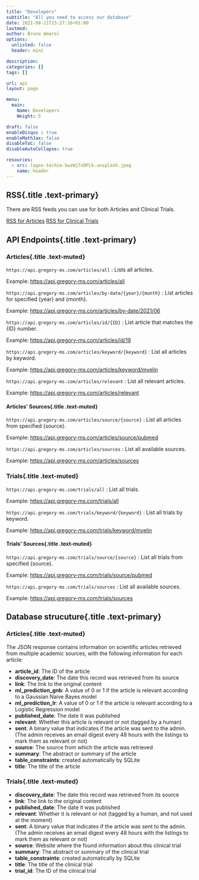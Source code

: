 ```yaml
---
title: "Developers"
subtitle: "All you need to access our database"
date: 2021-08-11T15:27:16+01:00
lastmod: 
author: Bruno Amaral
options:
  unlisted: false
  header: mini

description: 
categories: []
tags: []

url: api
layout: page

menu:
  main:
    Name: Developers
    Weight: 5

draft: false
enableDisqus : true
enableMathJax: false
disableToC: false
disableAutoCollapse: true

resources:
  - src: lagos-techie-kwzWjTnDPLk-unsplash.jpeg
    name: header
---
```


<div class="col-md-6 mx-auto">

## RSS{.title .text-primary}

There are RSS feeds you can use for both Articles and Clinical Trials.

<a class="btn btn-outline-primary" href="/articles/index.xml"><i class="fas fa-rss"></i> RSS for Articles</a> <a class="btn btn-outline-primary" href="/trials/index.xml"><i class="fas fa-rss"></i> RSS for Clinical Trials</a>


## API Endpoints{.title .text-primary}


### Articles{.title .text-muted}

`https://api.gregory-ms.com/articles/all` : Lists all articles.

Example: <a href="https://api.gregory-ms.com/articles/all">https://api.gregory-ms.com/articles/all</a>

`https://api.gregory-ms.com/articles/by-date/{year}/{month}` : List articles for specified {year} and {month}. 

Example: <a href="https://api.gregory-ms.com/articles/by-date/2021/06">https://api.gregory-ms.com/articles/by-date/2021/06</a>

`https://api.gregory-ms.com/articles/id/{ID}` : List article that matches the {ID} number.

Example: <a href="https://api.gregory-ms.com/articles/id/19">https://api.gregory-ms.com/articles/id/19</a>

`https://api.gregory-ms.com/articles/keyword/{keyword}` : List all articles by keyword.

Example: <a href="https://api.gregory-ms.com/articles/keyword/myelin">https://api.gregory-ms.com/articles/keyword/myelin</a>

`https://api.gregory-ms.com/articles/relevant` : List all relevant articles.

Example: <a href="https://api.gregory-ms.com/articles/relevant">https://api.gregory-ms.com/articles/relevant</a>


#### Articles' Sources{.title .text-muted}

`https://api.gregory-ms.com/articles/source/{source}` : List all articles from specified {source}.

Example: <a href="https://api.gregory-ms.com/articles/source/pubmed">https://api.gregory-ms.com/articles/source/pubmed</a>

`https://api.gregory-ms.com/articles/sources` : List all available sources.

Example: <a href="https://api.gregory-ms.com/articles/sources">https://api.gregory-ms.com/articles/sources</a>

### Trials{.title .text-muted}

`https://api.gregory-ms.com/trials/all` : List all trials.

Example: <a href="https://api.gregory-ms.com/trials/all">https://api.gregory-ms.com/trials/all</a>

`https://api.gregory-ms.com/trials/keyword/{keyword}` : List all trials by keyword.

Example: <a href="https://api.gregory-ms.com/trials/keyword/myelin">https://api.gregory-ms.com/trials/keyword/myelin</a>

#### Trials' Sources{.title .text-muted}

`https://api.gregory-ms.com/trials/source/{source}` : List all trials from specified {source}.

Example: <a href="https://api.gregory-ms.com/trials/source/pubmed">https://api.gregory-ms.com/trials/source/pubmed</a>

`https://api.gregory-ms.com/trials/sources` : List all available sources.

Example: <a href="https://api.gregory-ms.com/trials/sources">https://api.gregory-ms.com/trials/sources</a>


## Database strucuture{.title .text-primary}

### Articles{.title .text-muted}

The JSON response contains information on scientific articles retrieved from multiple academic sources, with the following information for each article:

- **article_id**: The ID of the article
- **discovery_date**: The date this record was retrieved from its source
- **link**: The link to the original content
- **ml_prediction_gnb**: A value of 0 or 1 if the article is relevant according to a Gaussian Naive Bayes model
- **ml_prediction_lr**: A value of 0 or 1 if the article is relevant according to a Logistic Regression model
- **published_date**: The date it was published
- **relevant**: Whether this article is relevant or not (tagged by a human)
- **sent**: A binary value that indicates if the article was sent to the admin. (The admin receives an email digest every 48 hours with the listings to mark them as relevant or not)
- **source**: The source from which the article was retrieved
- **summary**: The abstract or summary of the article
- **table_constraints**: created automatically by SQLite
- **title**: The title of the article

### Trials{.title .text-muted}

- **discovery_date**: The date this record was retrieved from its source
- **link**: The link to the original content
- **published_date**: The date it was published
- **relevant**: Whether it is relevant or not (tagged by a human, and not used at the moment)
- **sent**: A binary value that indicates if the article was sent to the admin. (The admin receives an email digest every 48 hours with the listings to mark them as relevant or not)
- **source**: Website where the found information about this clinical trial
- **summary**: The abstract or summary of the clinical trial
- **table_constraints**: created automatically by SQLite
- **title**: The title of the clinical trial
- **trial_id**: The ID of the clinical trial

</div>